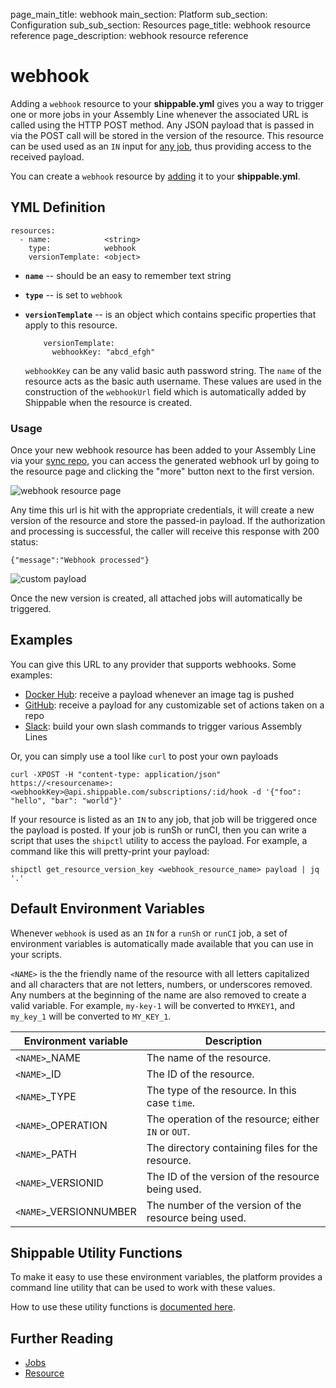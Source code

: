 page_main_title: webhook
main_section: Platform
sub_section: Configuration
sub_sub_section: Resources
page_title: webhook resource reference
page_description: webhook resource reference

# webhook
Adding a `webhook` resource to your **shippable.yml** gives you a way to trigger one or more jobs in your Assembly Line whenever the associated URL is called using the HTTP POST method.  Any JSON payload that is passed in via the POST call will be stored in the version of the resource.  This resource can be used used as an `IN` input for [any job](/platform/workflow/job/overview/), thus providing access to the received payload.

You can create a `webhook` resource by [adding](/platform/tutorial/workflow/crud-resource#adding) it to your **shippable.yml**.


## YML Definition

```
resources:
  - name:            <string>
    type:            webhook
    versionTemplate: <object>
```

* **`name`** -- should be an easy to remember text string

* **`type`** -- is set to `webhook`

* **`versionTemplate`** -- is an object which contains specific properties that apply to this resource.

          versionTemplate:
            webhookKey: "abcd_efgh"

    `webhookKey` can be any valid basic auth password string.  The `name` of the resource acts as the basic auth username.  These values are used in the construction of the `webhookUrl` field which is automatically added by Shippable when the resource is created.

### Usage

Once your new webhook resource has been added to your Assembly Line via your [sync repo](/platform/tutorial/workflow/crud-syncrepo), you can access the generated webhook url by going to the resource page and clicking the "more" button next to the first version.

<img src="/images/platform/resources/webhook/webhookVersion-sanitized.png" alt="webhook resource page">

Any time this url is hit with the appropriate credentials, it will create a new version of the resource and store the passed-in payload. If the authorization and processing is successful, the caller will receive this response with 200 status:
```
{"message":"Webhook processed"}
```

<img src="/images/platform/resources/webhook/webhookNewPayload-sanitized.png" alt="custom payload">

Once the new version is created, all attached jobs will automatically be triggered.


## Examples

You can give this URL to any provider that supports webhooks.  Some examples:

  - [Docker Hub](https://docs.docker.com/docker-hub/webhooks/): receive a payload whenever an image tag is pushed
  - [GitHub](https://developer.github.com/webhooks/): receive a payload for any customizable set of actions taken on a repo
  - [Slack](https://api.slack.com/slash-commands): build your own slash commands to trigger various Assembly Lines

Or, you can simply use a tool like `curl` to post your own payloads

```
curl -XPOST -H "content-type: application/json" https://<resourcename>:<webhookKey>@api.shippable.com/subscriptions/:id/hook -d '{"foo": "hello", "bar": "world"}'
```

If your resource is listed as an `IN` to any job, that job will be triggered once the payload is posted.  If your job is runSh or runCI, then you can write a script that uses the `shipctl` utility to access the payload. For example, a command like this will pretty-print your payload:

```
shipctl get_resource_version_key <webhook_resource_name> payload | jq '.'
```

## Default Environment Variables
Whenever `webhook` is used as an `IN` for a `runSh` or `runCI` job, a set of environment variables is automatically made available that you can use in your scripts.

`<NAME>` is the the friendly name of the resource with all letters capitalized and all characters that are not letters, numbers, or underscores removed. Any numbers at the beginning of the name are also removed to create a valid variable. For example, `my-key-1` will be converted to `MYKEY1`, and `my_key_1` will be converted to `MY_KEY_1`.

| Environment variable            | Description                         |
| -------------                 |------------------------------------ |
| `<NAME>`\_NAME              | The name of the resource. |
| `<NAME>`\_ID                | The ID of the resource. |
| `<NAME>`\_TYPE              | The type of the resource. In this case `time`. |
| `<NAME>`\_OPERATION             | The operation of the resource; either `IN` or `OUT`. |
| `<NAME>`\_PATH              | The directory containing files for the resource. |
| `<NAME>`\_VERSIONID             | The ID of the version of the resource being used. |
| `<NAME>`\_VERSIONNUMBER           | The number of the version of the resource being used. |

## Shippable Utility Functions
To make it easy to use these environment variables, the platform provides a command line utility that can be used to work with these values.

How to use these utility functions is [documented here](/platform/tutorial/workflow/using-shipctl).

## Further Reading
* [Jobs](/platform/workflow/job/overview)
* [Resource](/platform/workflow/resource/overview)

